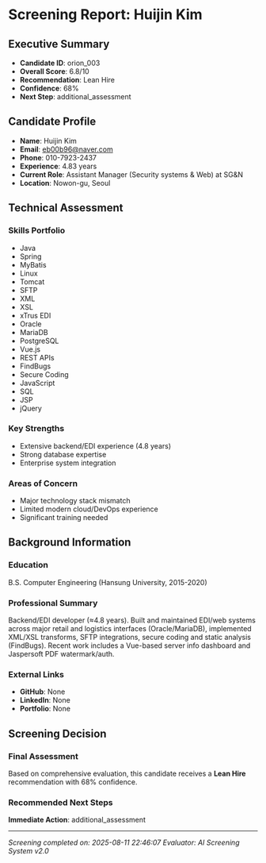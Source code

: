 # Screening Report: Huijin Kim

## Executive Summary
- **Candidate ID**: orion_003
- **Overall Score**: 6.8/10
- **Recommendation**: Lean Hire
- **Confidence**: 68%
- **Next Step**: additional_assessment

## Candidate Profile
- **Name**: Huijin Kim
- **Email**: eb00b96@naver.com
- **Phone**: 010-7923-2437
- **Experience**: 4.83 years
- **Current Role**: Assistant Manager (Security systems & Web) at SG&N
- **Location**: Nowon-gu, Seoul

## Technical Assessment

### Skills Portfolio
- Java
- Spring
- MyBatis
- Linux
- Tomcat
- SFTP
- XML
- XSL
- xTrus EDI
- Oracle
- MariaDB
- PostgreSQL
- Vue.js
- REST APIs
- FindBugs
- Secure Coding
- JavaScript
- SQL
- JSP
- jQuery


### Key Strengths
- Extensive backend/EDI experience (4.8 years)
- Strong database expertise
- Enterprise system integration

### Areas of Concern
- Major technology stack mismatch
- Limited modern cloud/DevOps experience
- Significant training needed

## Background Information

### Education
B.S. Computer Engineering (Hansung University, 2015-2020)

### Professional Summary
Backend/EDI developer (≈4.8 years). Built and maintained EDI/web systems across major retail and logistics interfaces (Oracle/MariaDB), implemented XML/XSL transforms, SFTP integrations, secure coding and static analysis (FindBugs). Recent work includes a Vue-based server info dashboard and Jaspersoft PDF watermark/auth.

### External Links
- **GitHub**: None
- **LinkedIn**: None
- **Portfolio**: None

## Screening Decision

### Final Assessment
Based on comprehensive evaluation, this candidate receives a **Lean Hire** recommendation with 68% confidence.

### Recommended Next Steps
**Immediate Action**: additional_assessment

---
*Screening completed on: 2025-08-11 22:46:07*
*Evaluator: AI Screening System v2.0*
